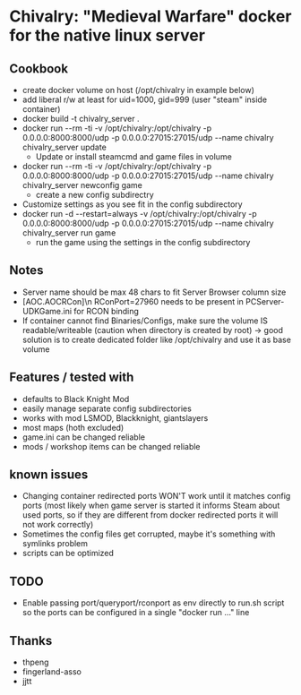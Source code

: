 # Chivalry: "Medieval Warfare" docker for the native linux server

## Cookbook 

* create docker volume on host (/opt/chivalry in example below)
* add liberal r/w at least for uid=1000, gid=999 (user "steam" inside container)
* docker build -t chivalry_server .
* docker run --rm -ti -v /opt/chivalry:/opt/chivalry -p 0.0.0.0:8000:8000/udp -p 0.0.0.0:27015:27015/udp --name chivalry chivalry_server update
  * Update or install steamcmd and game files in volume
* docker run --rm -ti -v /opt/chivalry:/opt/chivalry -p 0.0.0.0:8000:8000/udp -p 0.0.0.0:27015:27015/udp --name chivalry chivalry_server newconfig game
  * create a new config subdirectry
* Customize settings as you see fit in the config subdirectory
* docker run -d --restart=always -v /opt/chivalry:/opt/chivalry -p 0.0.0.0:8000:8000/udp -p 0.0.0.0:27015:27015/udp --name chivalry chivalry_server run game
  * run the game using the settings in the config subdirectory
 
## Notes
* Server name should be max 48 chars to fit Server Browser column size
* [AOC.AOCRCon]\n RConPort=27960 needs to be present in PCServer-UDKGame.ini for RCON binding
* If container cannot find Binaries/Configs, make sure the volume IS readable/writeable (caution when directory is created by root) -> good solution is to create dedicated folder like /opt/chivalry and use it as base volume 

## Features / tested with
* defaults to Black Knight Mod
* easily manage separate config subdirectories
* works with mod LSMOD, Blackknight, giantslayers
* most maps (hoth excluded)
* game.ini can be changed reliable
* mods / workshop items can be changed reliable

## known issues
* Changing container redirected ports WON'T work until it matches config ports (most likely when game server is started it informs Steam about used ports, so if they are different from docker redirected ports it will not work correctly)
* Sometimes the config files get corrupted, maybe it's something with symlinks problem
* scripts can be optimized

## TODO
* Enable passing port/queryport/rconport as env directly to run.sh script so the ports can be configured in a single "docker run ..." line

## Thanks

* thpeng
* fingerland-asso
* jjtt
